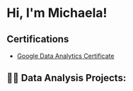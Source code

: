 # Hi, I'm Michaela! 

## Certifications 
- [Google Data Analytics Certificate](https://www.credly.com/badges/7f23ae42-48f1-487a-93de-cd9c37055d08/public_url)

## 👨‍💻 Data Analysis Projects:</h2>









